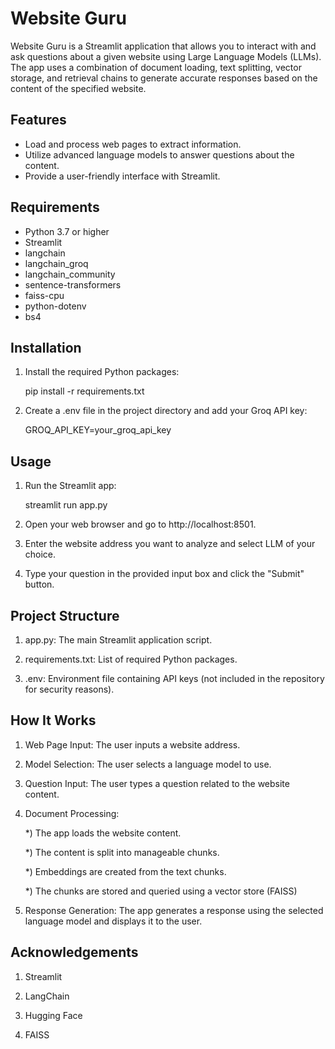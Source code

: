 # Website Guru

Website Guru is a Streamlit application that allows you to interact with and ask questions about a given website using Large Language Models (LLMs). The app uses a combination of document loading, text splitting, vector storage, and retrieval chains to generate accurate responses based on the content of the specified website.

## Features

- Load and process web pages to extract information.
- Utilize advanced language models to answer questions about the content.
- Provide a user-friendly interface with Streamlit.

## Requirements

- Python 3.7 or higher
- Streamlit
- langchain
- langchain_groq
- langchain_community
- sentence-transformers
- faiss-cpu
- python-dotenv
- bs4

## Installation

1. Install the required Python packages:
	
	pip install -r requirements.txt

2. Create a .env file in the project directory and add your Groq API key:

	GROQ_API_KEY=your_groq_api_key

## Usage

1. Run the Streamlit app:

	streamlit run app.py

2. Open your web browser and go to http://localhost:8501.

3. Enter the website address you want to analyze and select LLM of your choice.

4. Type your question in the provided input box and click the "Submit" button.

## Project Structure

1. app.py: The main Streamlit application script.

2. requirements.txt: List of required Python packages.

3. .env: Environment file containing API keys (not included in the repository for security reasons).

## How It Works

1. Web Page Input: The user inputs a website address.

2. Model Selection: The user selects a language model to use.

3. Question Input: The user types a question related to the website content.

4. Document Processing:

	*) The app loads the website content. 

	*) The content is split into manageable chunks.

	*) Embeddings are created from the text chunks.

	*) The chunks are stored and queried using a vector store (FAISS)

5. Response Generation: The app generates a response using the selected language model and displays it to the user.

## Acknowledgements

1. Streamlit

2. LangChain

3. Hugging Face

4. FAISS
